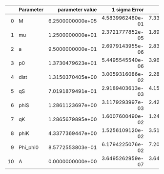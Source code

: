|    | Parameter   |   parameter value |    1 sigma Error |   Relative Error |              SNR |
|---:|:------------|------------------:|-----------------:|-----------------:|-----------------:|
|  0 | M           |  6.2500000000e+05 | 4.5839962480e-01 | 7.3343939969e-07 | 8.2958392854e+01 |
|  1 | mu          |  1.2500000000e+01 | 2.3721777852e-05 | 1.8977422282e-06 | 8.2958392854e+01 |
|  2 | a           |  9.5000000000e-01 | 2.6979143955e-06 | 2.8399098900e-06 | 8.2958392854e+01 |
|  3 | p0          |  1.3730479623e+01 | 5.4495545540e-06 | 3.9689469732e-07 | 8.2958392854e+01 |
|  4 | dist        |  1.3150370405e+00 | 3.0059316086e-02 | 2.2858151642e-02 | 8.2958392854e+01 |
|  5 | qS          |  7.0191879491e-01 | 2.9189403613e-03 | 4.1585157463e-03 | 8.2958392854e+01 |
|  6 | phiS        |  1.2861123697e+00 | 3.1179293997e-03 | 2.4243055841e-03 | 8.2958392854e+01 |
|  7 | qK          |  1.2865679895e+00 | 1.6007600490e-02 | 1.2442094488e-02 | 8.2958392854e+01 |
|  8 | phiK        |  4.3377369447e+00 | 1.5256109120e-02 | 3.5170664600e-03 | 8.2958392854e+01 |
|  9 | Phi_phi0    |  8.5772553803e-01 | 6.1794225076e-02 | 7.2044287288e-02 | 8.2958392854e+01 |
| 10 | A           |  0.0000000000e+00 | 3.6495262959e-07 | 3.6495262959e-07 | 8.2958392854e+01 |